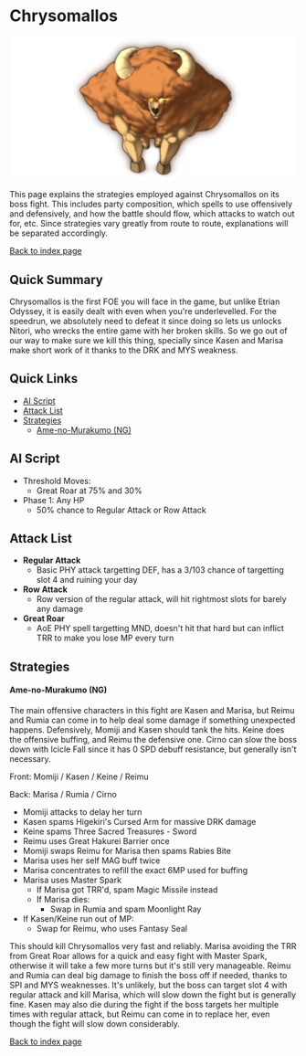 # Chrysomallos

![](img/chrysomallos.png)

This page explains the strategies employed against Chrysomallos on its boss fight. This includes party composition, which spells to use offensively and defensively, and how the battle should flow, which attacks to watch out for, etc. Since strategies vary greatly from route to route, explanations will be separated accordingly.

[Back to index page](../index.md)

## Quick Summary

Chrysomallos is the first FOE you will face in the game, but unlike Etrian Odyssey, it is easily dealt with even when you're underlevelled. For the speedrun, we absolutely need to defeat it since doing so lets us unlocks Nitori, who wrecks the entire game with her broken skills. So we go out of our way to make sure we kill this thing, specially since Kasen and Marisa make short work of it thanks to the DRK and MYS weakness.

## Quick Links
* [AI Script](#script)
* [Attack List](#attacks)
* [Strategies](#strats)
	* [Ame-no-Murakumo (NG)](#ng-murakumo)

## <a id="script"></a>AI Script

* Threshold Moves:
	* Great Roar at 75% and 30%
* Phase 1: Any HP
	* 50% chance to Regular Attack or Row Attack

## <a id="attacks"></a>Attack List

* **Regular Attack**
	* Basic PHY attack targetting DEF, has a 3/103 chance of targetting slot 4 and ruining your day
* **Row Attack**
	* Row version of the regular attack, will hit rightmost slots for barely any damage
* **Great Roar**
	* AoE PHY spell targetting MND, doesn't hit that hard but can inflict TRR to make you lose MP every turn

## <a id="strats"></a>Strategies

#### <a id="ng-murakumo"></a>Ame-no-Murakumo (NG)

The main offensive characters in this fight are Kasen and Marisa, but Reimu and Rumia can come in to help deal some damage if something unexpected happens. Defensively, Momiji and Kasen should tank the hits. Keine does the offensive buffing, and Reimu the defensive one. Cirno can slow the boss down with Icicle Fall since it has 0 SPD debuff resistance, but generally isn't necessary.

Front: Momiji / Kasen / Keine / Reimu

Back: Marisa / Rumia / Cirno

* Momiji attacks to delay her turn
* Kasen spams Higekiri's Cursed Arm for massive DRK damage
* Keine spams Three Sacred Treasures - Sword
* Reimu uses Great Hakurei Barrier once
* Momiji swaps Reimu for Marisa then spams Rabies Bite
* Marisa uses her self MAG buff twice
* Marisa concentrates to refill the exact 6MP used for buffing
* Marisa uses Master Spark
	* If Marisa got TRR'd, spam Magic Missile instead
	* If Marisa dies:
		* Swap in Rumia and spam Moonlight Ray
* If Kasen/Keine run out of MP:
	* Swap for Reimu, who uses Fantasy Seal

This should kill Chrysomallos very fast and reliably. Marisa avoiding the TRR from Great Roar allows for a quick and easy fight with Master Spark, otherwise it will take a few more turns but it's still very manageable. Reimu and Rumia can deal big damage to finish the boss off if needed, thanks to SPI and MYS weaknesses. It's unlikely, but the boss can target slot 4 with regular attack and kill Marisa, which will slow down the fight but is generally fine. Kasen may also die during the fight if the boss targets her multiple times with regular attack, but Reimu can come in to replace her, even though the fight will slow down considerably.

[Back to index page](../index.md)
